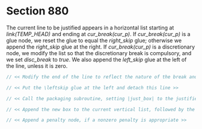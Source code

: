 # Section 880

The current line to be justified appears in a horizontal list starting at *link(TEMP_HEAD)* and ending at *cur_break(cur_p)*.
If *cur_break(cur_p)* is a glue node, we reset the glue to equal the *right_skip* glue; otherwise we append the *right_skip* glue at the right.
If *cur_break(cur_p)* is a discretionary node, we modify the list so that the discretionary break is compulsory, and we set *disc_break* to *true*.
We also append the *left_skip* glue at the left of the line, unless it is zero.

```c << Justify the line ending at breakpoint |cur_p|, and append it to the current vertical list, together with associated penalties and other insertions >>=
// << Modify the end of the line to reflect the nature of the break and to include \rightskip; also set the proper value of |disc_break| >>

// << Put the \leftskip glue at the left and detach this line >>

// << Call the packaging subroutine, setting |just_box| to the justified box >>

// << Append the new box to the current vertical list, followed by the list of special nodes taken out of the box by the packager >>

// << Append a penalty node, if a nonzero penalty is appropriate >>
```
